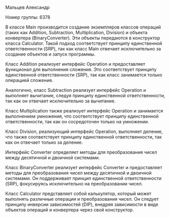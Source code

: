 Мальцев Александр

Номер группы: 6378


В классе Main производится создание экземпляров классов операций (таких как Addition, Subtraction, Multiplication, Division) и объекта конвертера (BinaryConverter). Эти объекты передаются в конструктор класса Calculator. Такой подход соответствует принципу единственной ответственности (SRP), так как класс Main отвечает исключительно за создание объектов и запуск программы.


Класс Addition реализует интерфейс Operation и предоставляет функционал для выполнения сложения. Это соответствует принципу единственной ответственности (SRP), так как класс занимается только операцией сложения.


Аналогично, класс Subtraction реализует интерфейс Operation и выполняет вычитание, следуя принципу единственной ответственности, так как он отвечает исключительно за вычитание.


Класс Multiplication также реализует интерфейс Operation и занимается выполнением умножения, что соответствует принципу единственной ответственности, так как он сосредоточен только на умножении.


Класс Division, реализующий интерфейс Operation, выполняет деление, что также соответствует принципу единственной ответственности, так как он отвечает только за деление.


Интерфейс Converter определяет методы для преобразования чисел между десятичной и двоичной системами.


Класс BinaryConverter реализует интерфейс Converter и предоставляет методы для преобразования чисел между десятичной и двоичной системами. Он поддерживает принцип единственной ответственности (SRP), фокусируясь исключительно на преобразовании чисел.


Класс Calculator представляет собой калькулятор, который может выполнять различные операции и преобразования чисел. Он следует принципу инверсии зависимостей (DIP), внедряя зависимости в виде объектов операций и конвертера через свой конструктор.
